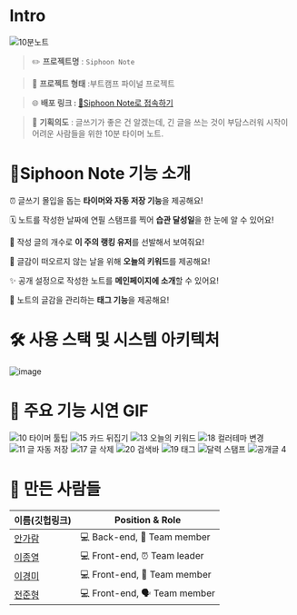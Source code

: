# Intro
![10분노트](https://user-images.githubusercontent.com/86139013/162714765-73de6de2-da64-4202-a572-51430eac1273.gif)

> ✏️ **프로젝트명** : `Siphoon Note`
> 

> 📔️ **프로젝트 형태** :부트캠프 파이널 프로젝트
> 

> 🌐 **배포 링크 : [📝️](http://dev-diary-bucket.s3-website.ap-northeast-2.amazonaws.com/)**[Siphoon Note로 접속하기](https://www.siphoon-note.ml/)
> 

> 👀️ **기획의도** : 글쓰기가 좋은 건 알겠는데, 긴 글을 쓰는 것이 부담스러워 시작이 어려운 사람들을 위한 10분 타이머 노트.
>

# 📝️Siphoon Note 기능 소개

⏰️ 글쓰기 몰입을 돕는 **타이머와 자동 저장 기능**을 제공해요!

🗓️ 노트를 작성한 날짜에 연필 스탬프를 찍어 **습관 달성일**을 한 눈에 알 수 있어요!

🥇 작성 글의 개수로 **이 주의 랭킹 유저**를 선발해서 보여줘요!

🎁️ 글감이 떠오르지 않는 날을 위해 **오늘의 키워드**를 제공해요!

✨️ 공개 설정으로 작성한 노트를 **메인페이지에 소개**할 수 있어요!

👀️ 노트의 글감을 관리하는 **태그 기능**을 제공해요!

# 🛠️ 사용 스택 및 시스템 아키텍처
![image](https://user-images.githubusercontent.com/86139013/224611089-fd0e72ba-ff79-4fde-a89e-facc130e1bbb.png)

# 🔎️ 주요 기능 시연 GIF
![10 타이머 툴팁](https://user-images.githubusercontent.com/86139013/224612274-365e7535-f53b-4afc-a02e-a633e34e47e8.gif)
![15 카드 뒤집기](https://user-images.githubusercontent.com/86139013/224612285-11db8d03-1414-4ac5-9622-6cdf4b5a05a6.gif)
![13 오늘의 키워드](https://user-images.githubusercontent.com/86139013/224612290-beabfabb-d685-4dd2-b4a7-d91b0dc34147.gif)
![18  컬러테마 변경](https://user-images.githubusercontent.com/86139013/224612305-f5d3c6c4-f3fb-44a4-a617-90a74671c8ff.gif)
![11 글 자동 저장](https://user-images.githubusercontent.com/86139013/224612261-2b66fc26-4fa0-451d-ba58-98f27a9223a5.gif)
![17 글 삭제](https://user-images.githubusercontent.com/86139013/224612370-38de407f-6a04-4d7b-be0d-5211a95f7276.gif)
![20 검색바](https://user-images.githubusercontent.com/86139013/224612377-1a559276-8e61-42c5-9cc0-931376644114.gif)
![19 태그](https://user-images.githubusercontent.com/86139013/224612383-9f31f9de-4339-44c6-bcdc-96988b2958c1.gif)
![달력 스탬프](https://user-images.githubusercontent.com/86139013/224612195-6ec5d506-1a9d-4085-b423-c4b8c3ebc902.gif)
![공개글 4](https://user-images.githubusercontent.com/86139013/224612363-7fd9d10e-d54d-43fd-9354-a650fad446e0.gif)


# 🌝 만든 사람들
| 이름(깃헙링크) | Position & Role|
| ------- | ----- |
| [안가람](https://github.com/gomarag) | 💻 Back-end, 🌟 Team member|
| [이종열](https://github.com/jongyeol12) | 💻 Front-end, ⏰ Team leader |
| [이경미](https://github.com/Leekyeongmi) | 💻 Front-end, 📝 Team member |
| [전준형](https://github.com/lindist12) | 💻 Front-end, 🗣 Team member |






